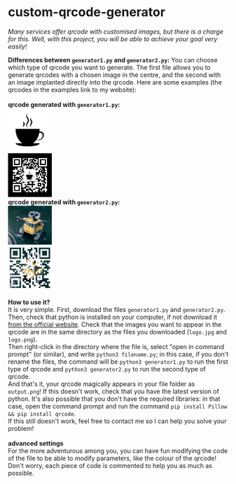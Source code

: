 # custom-qrcode-generator
*Many services offer qrcode with customised images, but there is a charge for this. Well, with this project, you will be able to achieve your goal very easily!*

**Differences between `generator1.py` and `generator2.py`:**
You can choose which type of qrcode you want to generate. The first file allows you to generate qrcodes with a chosen image in the centre, and the second with an image implanted directly into the qrcode. Here are some examples (the qrcodes in the examples link to my website): <br> <br>
**qrcode generated with `generator1.py`:** <br>
<img src="https://raw.githubusercontent.com/Malwprotector/custom-qrcode-generator/main/examples/logo.jpg" width="100"/>
<br>
<img src="https://raw.githubusercontent.com/Malwprotector/custom-qrcode-generator/main/examples/output1.png" width="100"/>
<br>
**qrcode generated with `generator2.py`:**<br>
<img src="https://raw.githubusercontent.com/Malwprotector/custom-qrcode-generator/main/examples/logo.png" width="100"/>
<br>
<img src="https://raw.githubusercontent.com/Malwprotector/custom-qrcode-generator/main/examples/output2.png" width="100"/>
<br><br>
**How to use it?** <br>
It is very simple. First, download the files `generator1.py` and `generator2.py`. Then, check that python is installed on your computer, if not download it <a href='https://www.python.org/'>from the official website</a>. Check that the images you want to appear in the qrcode are in the same directory as the files you downloaded (`logo.jpg` and `logo.png`).<br>
Then right-click in the directory where the file is, select "open in command prompt" (or similar), and write `python3 filename.py`; in this case, if you don't rename the files, the command will be `python3 generator1.py` to run the first type of qrcode and `python3 generator2.py` to run the second type of qrcode. <br>
And that's it, your qrcode magically appears in your file folder as `output.png`! 
If this doesn't work, check that you have the latest version of python. It's also possible that you don't have the required libraries: in that case, open the command prompt and run the command `pip install Pillow && pip install qrcode`. <br>
If this still doesn't work, feel free to contact me so I can help you solve your problem! <br><br>
**advanced settings**<br>
For the more adventurous among you, you can have fun modifying the code of the file to be able to modify parameters, like the colour of the qrcode! Don't worry, each piece of code is commented to help you as much as possible.




